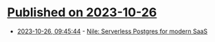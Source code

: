# [Published on 2023-10-26](index.md)

* [2023-10-26, 09:45:44](https://lobste.rs/s/pmreom/nile_serverless_postgres_for_modern_saas) - [Nile: Serverless Postgres for modern SaaS](https://www.thenile.dev/blog/introducing-nile)
